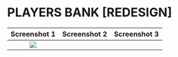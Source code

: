 # PLAYERS BANK [REDESIGN]

Screenshot 1 | Screenshot 2  | Screenshot 3
:-: | :-: | :-:
|![](https://raw.githubusercontent.com/julianasalafia/playersbank_app/main/screenshots/login_page.png?token=GHSAT0AAAAAACDKXRDOOD3HFVPX3MBXLPVSZGG4TQQ) |![]() | ![]()|


